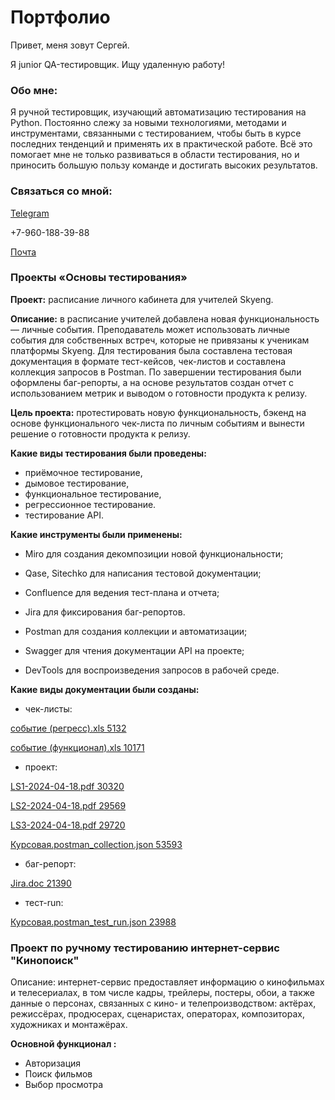 # Портфолио


Привет, меня зовут Сергей.

Я junior QA-тестировщик. Ищу удаленную работу!

### **Обо мне:**

Я ручной тестировщик, изучающий автоматизацию тестирования на Python. Постоянно слежу за новыми технологиями, методами и инструментами, связанными с тестированием, чтобы быть в курсе последних тенденций и применять их в практической работе. Всё это помогает мне не только развиваться в области тестирования, но и приносить большую пользу команде и достигать высоких результатов.


### **Связаться со мной:**

[Telegram](https://t.me/Sergey_Shlyapnikov)

+7-960-188-39-88

[Почта](https://shliapnikovsergeiskypro@mail.ru)


### **Проекты «Основы тестирования»**

**Проект:** расписание личного кабинета для учителей Skyeng.

**Описание:** в расписание учителей добавлена новая функциональность — личные события. Преподаватель может использовать личные события для собственных встреч, которые не привязаны к ученикам платформы Skyeng. Для тестирования была составлена тестовая документация в формате тест-кейсов, чек-листов и составлена коллекция запросов в Postman. По завершении тестирования были оформлены баг-репорты, а на основе результатов создан отчет с использованием метрик и выводом о готовности продукта к релизу.

**Цель проекта:** протестировать новую функциональность, бэкенд на основе функционального чек-листа по личным событиям и вынести решение о готовности продукта к релизу.

**Какие виды тестирования были проведены:**

- приёмочное тестирование,
- дымовое тестирование,
- функциональное тестирование,
- регрессионное тестирование.
- тестирование API.

**Какие инструменты были применены:**

- Miro для создания декомпозиции новой функциональности;
- Qase, Sitechko для написания тестовой документации;
- Confluence для ведения тест-плана и отчета;
- Jira для фиксирования баг-репортов.
- Postman для создания коллекции и автоматизации;
- Swagger для чтения документации API на проекте;


- DevTools для воспроизведения запросов в рабочей среде.

**Какие виды документации были созданы:**

- чек-листы: 

[событие (регресс).xls 5132](attachment:/api/attachments.redirect?id=3e39011e-ac62-4787-b985-1f539b3c3736)

[событие (функционал).xls 10171](attachment:/api/attachments.redirect?id=e869f35a-e09f-4ff4-a109-2e1bde4b4995)

- проект:

[LS1-2024-04-18.pdf 30320](attachment:/api/attachments.redirect?id=b76368f5-9256-434e-aa9d-c618704bbdf4)

[LS2-2024-04-18.pdf 29569](attachment:/api/attachments.redirect?id=633bd8aa-97b5-4b8b-b5cb-f32b29f566af)

[LS3-2024-04-18.pdf 29720](attachment:/api/attachments.redirect?id=d790d0c8-2614-454a-9216-9cbbd5d5cc24)

[Курсовая.postman_collection.json 53593](attachment:/api/attachments.redirect?id=7263f21a-64ba-4a71-b954-b6f6193c0f43)

- баг-репорт:

[Jira.doc 21390](attachment:/api/attachments.redirect?id=d1ed8b2f-a23c-4a32-87f1-039b39249ef2)

- тест-run:

[Курсовая.postman_test_run.json 23988](attachment:/api/attachments.redirect?id=797181ba-e462-4455-86d9-45b5c542872a)

### Проект по ручному тестированию интернет-сервис "Кинопоиск"

Описание: интернет-сервис предоставляет информацию о кинофильмах и телесериалах, в том числе кадры, трейлеры, постеры, обои, а также данные о персонах, связанных с кино- и телепроизводством: актёрах, режиссёрах, продюсерах, сценаристах, операторах, композиторах, художниках и монтажёрах.

**Основной функционал :**

- Авторизация
- Поиск фильмов
- Выбор просмотра


